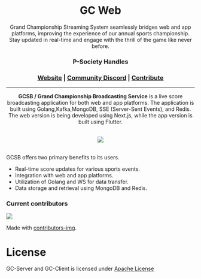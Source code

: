<h1 align="center">
      GC Web 
</h1>

<div align="center">
Grand Championship Streaming System seamlessly bridges web and app platforms, improving the experience of our annual sports championship. Stay updated in real-time and engage with the thrill of the game like never before.

<h3>P-Society Handles</h3>
<h3 align="center">
	<a href="https://dev-psoc.netlify.app/">Website</a>
	<span> | </span>
	<a href="https://discord.gg/UhmKJGMnan">Community Discord</a>
	<span> | </span>
	<a href="https://github.com/p-society/gc-server/blob/main/docs/CONTRIBUTING.md">Contribute</a>
</h3>

</div>

---

<div align="center">
  
**GCSB / Grand Championship Broadcasting Service** is a live score broadcasting application for both web and app platforms. The application is built using Golang,Kafka,MongoDB, SSE (Server-Sent Events), and Redis. The web version is being developed using Next.js, while the app version is built using Flutter.
</div>
<div align="center">
<br/>
<img src='https://skillicons.dev/icons?i=nextjs,redux,tailwind' ></img>
</div>
<br/>

GCSB offers two primary benefits to its users.

- Real-time score updates for various sports events.
- Integration with web and app platforms.
- Utilization of Golang and WS for data transfer.
- Data storage and retrieval using MongoDB and Redis.

### Current contributors <a name="Current contributors"></a>

<a href="https://github.com/p-society/gc-web/graphs/contributors">
  <img src="https://contributors-img.web.app/image?repo=p-society/gc-web" />
</a>

Made with [contributors-img](https://contributors-img.web.app).

# License <a name="License"></a>

GC-Server and GC-Client is licensed under [Apache License](https://github.com/gc-server/gc-server/blob/master/LICENSE)
